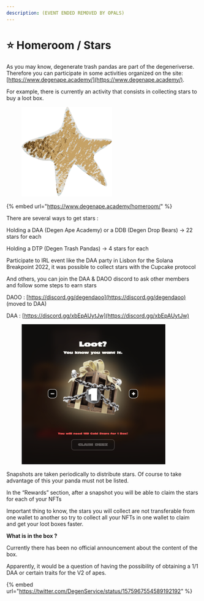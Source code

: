 ```yaml
---
description: (EVENT ENDED REMOVED BY OPALS)
---
```


# ⭐ Homeroom / Stars

As you may know, degenerate trash pandas are part of the degeneriverse. Therefore you can participate in some activities organized on the site: [https://www.degenape.academy/](https://www.degenape.academy/).

For example, there is currently an activity that consists in collecting stars to buy a loot box.

<figure><img src="../.gitbook/assets/stars.png" alt="" width="236"><figcaption></figcaption></figure>

{% embed url="https://www.degenape.academy/homeroom/" %}

There are several ways to get stars :

Holding a DAA (Degen Ape Academy) or a DDB (Degen Drop Bears) → 22 stars for each

Holding a DTP (Degen Trash Pandas) → 4 stars for each

Participate to IRL event like the DAA party in Lisbon for the Solana Breakpoint 2022, it was possible to collect stars with the Cupcake protocol





And others, you can join the DAA & DAOO discord to ask other members and follow some steps to earn stars

DAOO : [https://discord.gg/degendaoo](https://discord.gg/degendaoo) (moved to DAA)

DAA : [https://discord.gg/xbEpAUytJw](https://discord.gg/xbEpAUytJw)

<figure><img src="../.gitbook/assets/loot.png" alt="" width="375"><figcaption></figcaption></figure>

Snapshots are taken periodically to distribute stars. Of course to take advantage of this your panda must not be listed.

In the “Rewards” section, after a snapshot you will be able to claim the stars for each of your NFTs



Important thing to know, the stars you will collect are not transferable from one wallet to another so try to collect all your NFTs in one wallet to claim and get your loot boxes faster.

**What is in the box ?**

Currently there has been no official announcement about the content of the box.

Apparently, it would be a question of having the possibility of obtaining a 1/1 DAA or certain traits for the V2 of apes.

{% embed url="https://twitter.com/DegenService/status/1575967554589192192" %}

